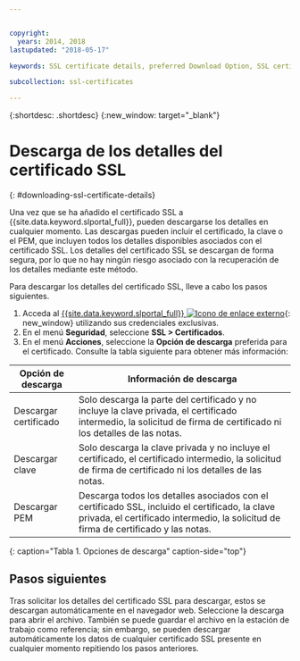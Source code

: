 ```yaml
---


copyright:
  years: 2014, 2018
lastupdated: "2018-05-17"

keywords: SSL certificate details, preferred Download Option, SSL certificate download details

subcollection: ssl-certificates

---
```


{:shortdesc: .shortdesc}
{:new_window: target="_blank"}

# Descarga de los detalles del certificado SSL
{: #downloading-ssl-certificate-details}

Una vez que se ha añadido el certificado SSL a {{site.data.keyword.slportal_full}}, pueden descargarse los detalles en cualquier momento. Las descargas pueden incluir el certificado, la clave o el PEM, que incluyen todos los detalles disponibles asociados con el certificado SSL. Los detalles del certificado SSL se descargan de forma segura, por lo que no hay ningún riesgo asociado con la recuperación de los detalles mediante este método.

Para descargar los detalles del certificado SSL, lleve a cabo los pasos siguientes.

1. Acceda al [{{site.data.keyword.slportal_full}} ![Icono de enlace externo](../../icons/launch-glyph.svg "Icono de enlace externo")](https://control.softlayer.com/){: new_window} utilizando sus credenciales exclusivas.
2. En el menú **Seguridad**, seleccione **SSL > Certificados**.
3. En el menú **Acciones**, seleccione la **Opción de descarga** preferida para el certificado. Consulte la tabla siguiente para obtener más información:

| Opción de descarga      | Información de descarga |
| -------------------- | -------------------- |
| Descargar certificado | Solo descarga la parte del certificado y no incluye la clave privada, el certificado intermedio, la solicitud de firma de certificado ni los detalles de las notas. |
| Descargar clave         | Solo descarga la clave privada y no incluye el certificado, el certificado intermedio, la solicitud de firma de certificado ni los detalles de las notas. |
| Descargar PEM         | Descarga todos los detalles asociados con el certificado SSL, incluido el certificado, la clave privada, el certificado intermedio, la solicitud de firma de certificado y las notas. |
{: caption="Tabla 1. Opciones de descarga" caption-side="top"}

## Pasos siguientes

Tras solicitar los detalles del certificado SSL para descargar, estos se descargan automáticamente en el navegador web. Seleccione la descarga para abrir el archivo. También se puede guardar el archivo en la estación de trabajo como referencia; sin embargo, se pueden descargar automáticamente los datos de cualquier certificado SSL presente en cualquier momento repitiendo los pasos anteriores.
